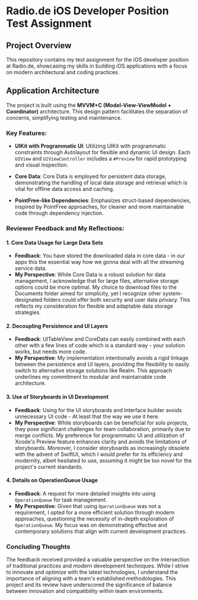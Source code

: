 # Radio.de iOS Developer Position Test Assignment

## Project Overview

This repository contains my test assignment for the iOS developer position at Radio.de, showcasing my skills in building iOS applications with a focus on modern architectural and coding practices.

## Application Architecture

The project is built using the **MVVM+C (Model-View-ViewModel + Coordinator)** architecture. This design pattern facilitates the separation of concerns, simplifying testing and maintenance.

### Key Features:

- **UIKit with Programmatic UI**: Utilizing UIKit with programmatic constraints through Autolayout for flexible and dynamic UI design. Each `UIView` and `UIViewController` includes a `#Preview` for rapid prototyping and visual inspection.

- **Core Data**: Core Data is employed for persistent data storage, demonstrating the handling of local data storage and retrieval which is vital for offline data access and caching.

- **PointFree-like Dependencies**: Emphasizes struct-based dependencies, inspired by PointFree approaches, for cleaner and more maintainable code through dependency injection.

### Reviewer Feedback and My Reflections:

#### 1. **Core Data Usage for Large Data Sets**
   - **Feedback**: You have stored the downloaded data in core data  - in our apps this the essential way how we gonna deal with all the streaming service data.
   - **My Perspective**: While Core Data is a robust solution for data management, I acknowledge that for large files, alternative storage options could be more optimal. My choice to download files to the Documents folder aimed for simplicity, yet I recognize other system-designated folders could offer both security and user data privacy. This reflects my consideration for flexible and adaptable data storage strategies.

#### 2. **Decoupling Persistence and UI Layers**
   - **Feedback**: UITableView and CoreData can easily combined with each other with a few lines of code which is a standard way - your solution works, but needs more code.
   - **My Perspective**: My implementation intentionally avoids a rigid linkage between the persistence and UI layers, providing the flexibility to easily switch to alternative storage solutions like Realm. This approach underlines my commitment to modular and maintainable code architecture.

#### 3. **Use of Storyboards in UI Development**
   - **Feedback**: Using for the UI storyboards and Interface builder avoids unnecessary UI code - At least that the way we use it here.
   - **My Perspective**: While storyboards can be beneficial for solo projects, they pose significant challenges for team collaboration, primarily due to merge conflicts. My preference for programmatic UI and utilization of Xcode's Preview feature enhances clarity and avoids the limitations of storyboards. Moreover, I consider storyboards as increasingly obsolete with the advent of SwiftUI, which I would prefer for its efficiency and modernity, albeit hesitated to use, assuming it might be too novel for the project's current standards.

#### 4. **Details on OperationQueue Usage**
   - **Feedback**: A request for more detailed insights into using `OperationQueue` for task management.
   - **My Perspective**: Given that using `OperationQueue` was not a requirement, I opted for a more efficient solution through modern approaches, questioning the necessity of in-depth exploration of `OperationQueue`. My focus was on demonstrating effective and contemporary solutions that align with current development practices.

### Concluding Thoughts

The feedback received provided a valuable perspective on the intersection of traditional practices and modern development techniques. While I strive to innovate and optimize with the latest technologies, I understand the importance of aligning with a team's established methodologies. This project and its review have underscored the significance of balance between innovation and compatibility within team environments.


